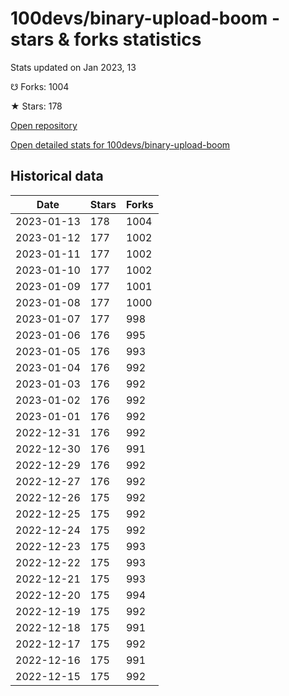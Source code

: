 # 100devs/binary-upload-boom - stars & forks statistics

Stats updated on Jan 2023, 13

☋ Forks: 1004

★ Stars: 178

[Open repository](https://github.com/100devs/binary-upload-boom)

[Open detailed stats for 100devs/binary-upload-boom](https://reviewgithub.com/rep/100devs/binary-upload-boom)

## Historical data
| Date | Stars | Forks |
|------|-------|-------|
| 2023-01-13 | 178 | 1004 | 
| 2023-01-12 | 177 | 1002 | 
| 2023-01-11 | 177 | 1002 | 
| 2023-01-10 | 177 | 1002 | 
| 2023-01-09 | 177 | 1001 | 
| 2023-01-08 | 177 | 1000 | 
| 2023-01-07 | 177 | 998 | 
| 2023-01-06 | 176 | 995 | 
| 2023-01-05 | 176 | 993 | 
| 2023-01-04 | 176 | 992 | 
| 2023-01-03 | 176 | 992 | 
| 2023-01-02 | 176 | 992 | 
| 2023-01-01 | 176 | 992 | 
| 2022-12-31 | 176 | 992 | 
| 2022-12-30 | 176 | 991 | 
| 2022-12-29 | 176 | 992 | 
| 2022-12-27 | 176 | 992 | 
| 2022-12-26 | 175 | 992 | 
| 2022-12-25 | 175 | 992 | 
| 2022-12-24 | 175 | 992 | 
| 2022-12-23 | 175 | 993 | 
| 2022-12-22 | 175 | 993 | 
| 2022-12-21 | 175 | 993 | 
| 2022-12-20 | 175 | 994 | 
| 2022-12-19 | 175 | 992 | 
| 2022-12-18 | 175 | 991 | 
| 2022-12-17 | 175 | 992 | 
| 2022-12-16 | 175 | 991 | 
| 2022-12-15 | 175 | 992 | 

